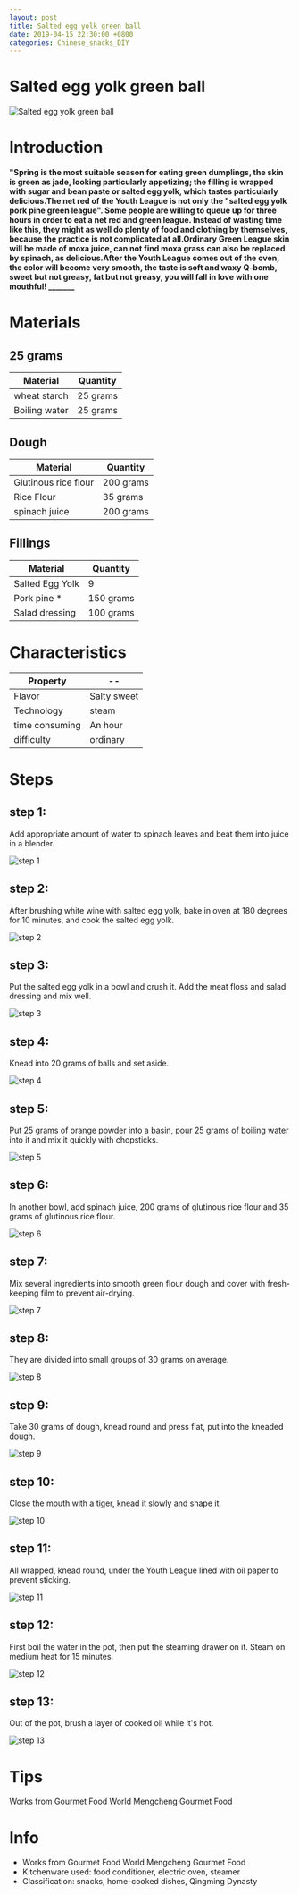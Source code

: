 ```yaml
---
layout: post
title: Salted egg yolk green ball
date: 2019-04-15 22:30:00 +0800
categories: Chinese_snacks_DIY
---
```


# Salted egg yolk green ball

![Salted egg yolk green ball](/img/452553/452553.jpg)

# Introduction

**"Spring is the most suitable season for eating green dumplings, the skin is green as jade, looking particularly appetizing; the filling is wrapped with sugar and bean paste or salted egg yolk, which tastes particularly delicious.The net red of the Youth League is not only the "salted egg yolk pork pine green league". Some people are willing to queue up for three hours in order to eat a net red and green league. Instead of wasting time like this, they might as well do plenty of food and clothing by themselves, because the practice is not complicated at all.Ordinary Green League skin will be made of moxa juice, can not find moxa grass can also be replaced by spinach, as delicious.After the Youth League comes out of the oven, the color will become very smooth, the taste is soft and waxy Q-bomb, sweet but not greasy, fat but not greasy, you will fall in love with one mouthful! _______**

# Materials


## 25 grams

Material|Quantity
--|--
wheat starch|25 grams
Boiling water|25 grams

## Dough

Material|Quantity
--|--
Glutinous rice flour|200 grams
Rice Flour|35 grams
spinach juice|200 grams

## Fillings

Material|Quantity
--|--
Salted Egg Yolk|9
Pork pine *|150 grams
Salad dressing|100 grams

# Characteristics

Property|--
--|--
Flavor|Salty sweet
Technology|steam
time consuming|An hour
difficulty|ordinary

# Steps

## step 1:

Add appropriate amount of water to spinach leaves and beat them into juice in a blender.

![step 1](/img/452553/1.jpg)

## step 2:

After brushing white wine with salted egg yolk, bake in oven at 180 degrees for 10 minutes, and cook the salted egg yolk.

![step 2](/img/452553/2.jpg)

## step 3:

Put the salted egg yolk in a bowl and crush it. Add the meat floss and salad dressing and mix well.

![step 3](/img/452553/3.jpg)

## step 4:

Knead into 20 grams of balls and set aside.

![step 4](/img/452553/4.jpg)

## step 5:

Put 25 grams of orange powder into a basin, pour 25 grams of boiling water into it and mix it quickly with chopsticks.

![step 5](/img/452553/5.jpg)

## step 6:

In another bowl, add spinach juice, 200 grams of glutinous rice flour and 35 grams of glutinous rice flour.

![step 6](/img/452553/6.jpg)

## step 7:

Mix several ingredients into smooth green flour dough and cover with fresh-keeping film to prevent air-drying.

![step 7](/img/452553/7.jpg)

## step 8:

They are divided into small groups of 30 grams on average.

![step 8](/img/452553/8.jpg)

## step 9:

Take 30 grams of dough, knead round and press flat, put into the kneaded dough.

![step 9](/img/452553/9.jpg)

## step 10:

Close the mouth with a tiger, knead it slowly and shape it.

![step 10](/img/452553/10.jpg)

## step 11:

All wrapped, knead round, under the Youth League lined with oil paper to prevent sticking.

![step 11](/img/452553/11.jpg)

## step 12:

First boil the water in the pot, then put the steaming drawer on it. Steam on medium heat for 15 minutes.

![step 12](/img/452553/12.jpg)

## step 13:

Out of the pot, brush a layer of cooked oil while it's hot.

![step 13](/img/452553/13.jpg)

# Tips

Works from Gourmet Food World Mengcheng Gourmet Food

# Info

- Works from Gourmet Food World Mengcheng Gourmet Food
- Kitchenware used: food conditioner, electric oven, steamer
- Classification: snacks, home-cooked dishes, Qingming Dynasty